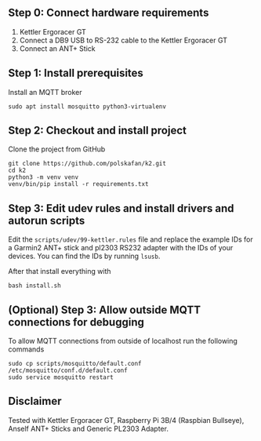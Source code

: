 Step 0: Connect hardware requirements
----------
1. Kettler Ergoracer GT
2. Connect a DB9 USB to RS-232 cable to the Kettler Ergoracer GT
3. Connect an ANT+ Stick

Step 1: Install prerequisites
-----------
Install an MQTT broker
```console
sudo apt install mosquitto python3-virtualenv
```

Step 2: Checkout and install project
----------
Clone the project from GitHub
```console
git clone https://github.com/polskafan/k2.git
cd k2
python3 -m venv venv
venv/bin/pip install -r requirements.txt
```

Step 3: Edit udev rules and install drivers and autorun scripts
----------
Edit the `scripts/udev/99-kettler.rules` file and replace the example IDs
for a Garmin2 ANT+ stick and pl2303 RS232 adapter with the IDs of your
devices. You can find the IDs by running `lsusb`.

After that install everything with
```
bash install.sh 
```

(Optional) Step 3: Allow outside MQTT connections for debugging
----------
To allow MQTT connections from outside of localhost run the following commands
```console
sudo cp scripts/mosquitto/default.conf /etc/mosquitto/conf.d/default.conf
sudo service mosquitto restart
```

Disclaimer
----------
Tested with Kettler Ergoracer GT, Raspberry Pi 3B/4 (Raspbian Bullseye), Anself ANT+ Sticks and Generic PL2303 Adapter. 